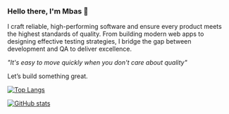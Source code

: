 ### Hello there, I'm Mbas 👋
I craft reliable, high-performing software and ensure every product meets the highest standards of quality. From building modern web apps to designing effective testing strategies, I bridge the gap between development and QA to deliver excellence.

_"It's easy to move quickly when you don't care about quality"_

Let’s build something great.

[![Top Langs](https://github-readme-stats.vercel.app/api/top-langs/?username=M-b-a-s&hide=java,html,css&theme=cobalt)](https://github.com/anuraghazra/github-readme-stats)

[![GitHub stats](https://github-readme-stats.vercel.app/api?username=M-b-a-s&theme=cobalt)](https://github.com/anuraghazra/github-readme-stats)
